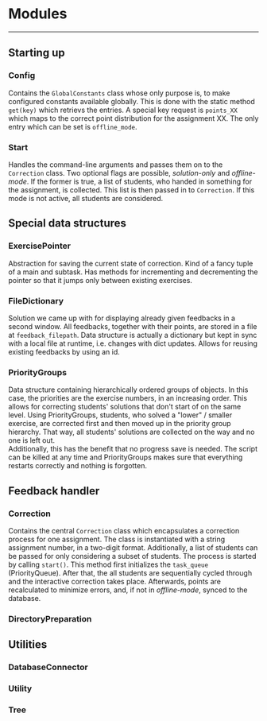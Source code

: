 
# Modules

---

## Starting up

### Config

Contains the `GlobalConstants` class whose only purpose is, to make configured constants available globally.
This is done with the static method `get(key)` which retrievs the entries.
A special key request is `points_XX` which maps to the correct point distribution for the assignment XX.
The only entry which can be set is `offline_mode`.

### Start

Handles the command-line arguments and passes them on to the `Correction` class.
Two optional flags are possible, *solution-only* and *offline-mode*.
If the former is true, a list of students, who handed in something for the assignment, is collected.
This list is then passed in to `Correction`. If this mode is not active, all students are considered.


## Special data structures

### ExercisePointer

Abstraction for saving the current state of correction. Kind of a fancy tuple of a main and subtask.
Has methods for incrementing and decrementing the pointer so that it jumps only between existing exercises. 

### FileDictionary

Solution we came up with for displaying already given feedbacks in a second window.
All feedbacks, together with their points, are stored in a file at `feedback_filepath`.
Data structure is actually a dictionary but kept in sync with a local file at runtime, i.e. changes with dict updates.
Allows for reusing existing feedbacks by using an id.

### PriorityGroups

Data structure containing hierarchically ordered groups of objects. In this case, the priorities are the exercise 
numbers, in an increasing order. This allows for correcting students' solutions that don't start of on the same level.
Using PriorityGroups, students, who solved a "lower" / smaller exercise, are corrected first and then moved up in the 
priority group hierarchy. That way, all students' solutions are collected on the way and no one is left out. \
Additionally, this has the benefit that no progress save is needed. The script can be killed at any time and 
PriorityGroups makes sure that everything restarts correctly and nothing is forgotten. 


## Feedback handler

### Correction

Contains the central `Correction` class which encapsulates a correction process for one assignment.
The class is instantiated with a string assignment number, in a two-digit format.
Additionally, a list of students can be passed for only considering a subset of students.
The process is started by calling `start()`. This method first initializes the `task_queue` (PriorityQueue).
After that, the all students are sequentially cycled through and the interactive correction takes place.
Afterwards, points are recalculated to minimize errors, and, if not in *offline-mode*, synced to the database. 

### DirectoryPreparation


## Utilities

### DatabaseConnector
### Utility
### Tree
